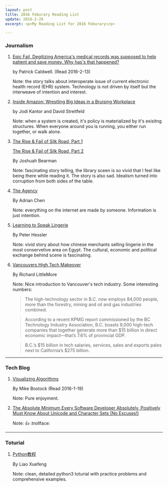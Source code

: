 ```yaml
---
layout: post
title: 2016 Feburary Reading List
update: 2016-2-29
excerpt: <p>My Reading List for 2016 Feburary</p>

---
```


### Journalism

1. [Epic Fail, Degitizing America's medical records was supposed to help patient and save money.  Why has's that happened?](http://www.motherjones.com/politics/2015/10/epic-systems-judith-faulkner-hitech-ehr-interoperability) 

	by Patrick Caldwell. (Read 2016-2-13)

	Note: the story talks about interoperate issue of current electronic health record (EHR) system.  Technology is not driven by itself but the interweave of intention and interest.

2. [Inside Amazon: Wrestling Big
Ideas in a Bruising Workplace](http://www.nytimes.com/2015/08/16/technology/inside-amazon-wrestling-big-ideas-in-a-bruising-workplace.html)

	by Jodi Kantor and David Streitfeld
	
	Note: when a system is created, it's policy is materialized by it's exisitng structures.  When everyone around you is running, you either run together, or walk alone.

3. [The Rise & Fail of Silk Road, Part 1](http://www.wired.com/2015/04/silk-road-1/)

	[The Rise & Fail of Silk Road, Part 2](http://www.wired.com/2015/05/silk-road-2/)

	By Joshuah Bearman

	Note: fascinating story telling, the library sceen is so vivid that I feel like being there while reading it.  The story is also sad.  Idealism turned into corruption from both sides of the table.

4. [The Agency](http://www.nytimes.com/2015/06/07/magazine/the-agency.html)

	By Adrian Chen

	Note: everything on the internet are made by someone.  Information is just intention.
	
5. [Learning to Speak Lingerie](http://www.newyorker.com/magazine/2015/08/10/learning-to-speak-lingerie)

	By Peter Hessler

	Note: vivid story about how chinese merchants selling lingerie in the most conservetive area on Egypt.  The cultural, economic and political exchange behind scene is fascinating.

6. [Vancouvers High Tech Makeover](http://www.theglobeandmail.com/report-on-business/rob-magazine/vancouvers-high-tech-makeover/article23614007/)

	By Richard LittleMore
	
	Note: Nice introduction to Vancouver's tech industry.  Some interesting numbers:
	> The high-technology sector in B.C. now employs 84,000 people, more than the forestry, mining and oil and gas industries combined.
	
	> According to a recent KPMG report commissioned by the BC Technology Industry Association, B.C. boasts 9,000 high-tech companies that together generate more than $15 billion in direct economic impact—that’s 7.6% of provincial GDP. 
	
	> B.C.’s $15 billion in tech salaries, services, sales and exports pales next to California’s $275 billion.

---

### Tech Blog

1. [Visualizing Algorithms](https://bost.ocks.org/mike/algorithms/) 

	By Mike Bostock (Read 2016-1-19)

	Note: Pure enjoyment.


2. [The Absolute Minimum Every Software Developer Absolutely, Positively Must Know About Unicode and Character Sets (No Excuses!)](http://www.joelonsoftware.com/articles/Unicode.html)

	Note: :+1: :trollface:
	
---

### Toturial

1. [Python教程](http://www.liaoxuefeng.com/wiki/0014316089557264a6b348958f449949df42a6d3a2e542c000)

	By Liao Xuefeng
	
	Note: clean, detailed python3 toturial with practice problems and comprehensive examples.